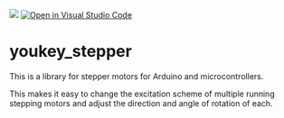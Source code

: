 ![](https://img.shields.io/github/license/yuki-miyakoshi/youkey_stepper)
[![Open in Visual Studio Code](https://open.vscode.dev/badges/open-in-vscode.svg)](https://open.vscode.dev/yuki-miyakoshi/youkey_stepper)

# youkey_stepper

This is a library for stepper motors for Arduino and microcontrollers.

This makes it easy to change the excitation scheme of multiple running stepping motors and adjust the direction and angle of rotation of each.